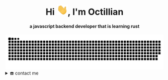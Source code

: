 <div align="center">
<h1 align="center">Hi <img width="35" src="https://github.com/1999AZZAR/1999AZZAR/blob/main/resources/img/waving.gif">, I'm Octillian</h1>
<h4 align="center">a javascript backend developer that is learning rust</h4>
</div>

<div align="center">
  <a href="">
  <img  src="https://github.com/1999AZZAR/1999AZZAR/blob/main/resources/img/grid-snake.svg"
       alt="snake" /></a>
</div>

<details>
  <summary>☎️ contact me</summary>
<div>
  <samp>
    <h2 align="center">😎 you can reach me by:</h2>
    <p align="center">
      <br/>
     </a>
      <a href="https://discordapp.com/users/690376157744332900" target="blank"><img align="center"
         src="https://logos-world.net/wp-content/uploads/2020/12/Discord-Logo-700x394.png"
         alt="Octillian#3673" height="30"/></a>
  Octillian#3673
    </p>
  <p align="center">
     
     
  </samp>
</div>
</details>
